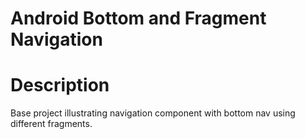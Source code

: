 # Android Bottom and Fragment Navigation
# Description
Base project illustrating navigation component with bottom nav using different fragments.